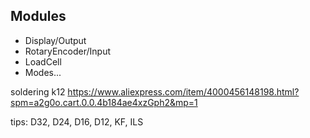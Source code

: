 ## Modules

* Display/Output
* RotaryEncoder/Input
* LoadCell
* Modes...


soldering k12
https://www.aliexpress.com/item/4000456148198.html?spm=a2g0o.cart.0.0.4b184ae4xzGph2&mp=1

tips:
D32, D24, D16, D12, KF, ILS
